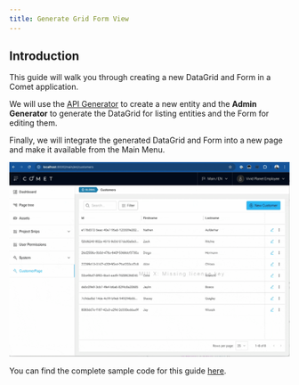 ```yaml
---
title: Generate Grid Form View
---
```


## Introduction

This guide will walk you through creating a new DataGrid and Form in a Comet application.

We will use the [API Generator](/docs/getting-started/crud-generator/api-generator) to create a new entity and the **Admin Generator** to generate the DataGrid for listing entities and the Form for editing them.

Finally, we will integrate the generated DataGrid and Form into a new page and make it available from the Main Menu.

![DataGridFormIntegration](./6-integrate-admin-generator-datagrid-into-comet-application/images/DataGridFormIntegration.gif)

You can find the complete sample code for this guide [here](https://github.com/vivid-planet/comet-starter/compare/docs/api-admin-generator-test).
